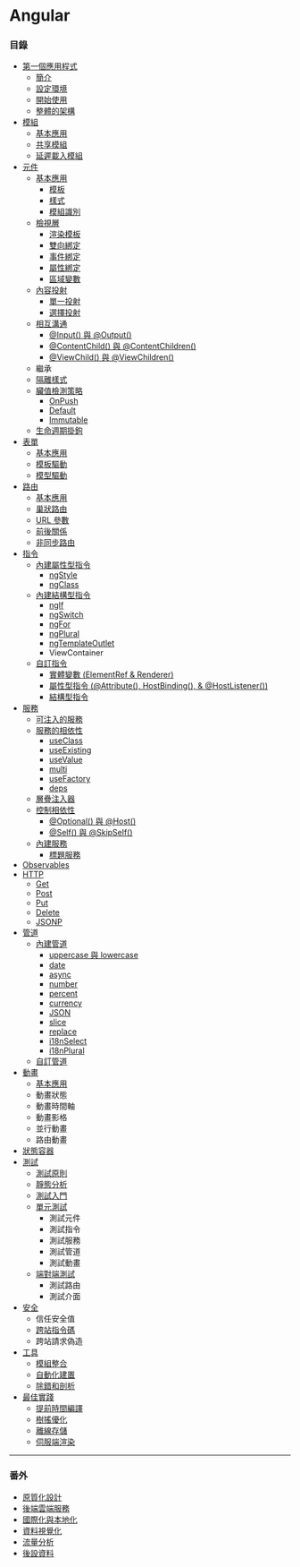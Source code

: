 # Angular

### 目錄
* [第一個應用程式](https://github.com/Shyam-Chen/Little-Books/blob/master/Angular/first-application.md)
  * [簡介](https://github.com/Shyam-Chen/Little-Books/blob/master/Angular/first-application.md#angular-簡介)
  * [設定環境](https://github.com/Shyam-Chen/Little-Books/blob/master/Angular/first-application.md#設定環境)
  * [開始使用](https://github.com/Shyam-Chen/Little-Books/blob/master/Angular/first-application.md#開始使用)
  * [整體的架構](https://github.com/Shyam-Chen/Little-Books/blob/master/Angular/first-application.md#整體的架構)
* [模組](https://github.com/Shyam-Chen/Little-Books/blob/master/Angular/modules.md)
  * [基本應用](https://github.com/Shyam-Chen/Little-Books/blob/master/Angular/modules.md#基本應用)
  * [共享模組](https://github.com/Shyam-Chen/Little-Books/blob/master/Angular/modules.md#共享模組)
  * [延遲載入模組](https://github.com/Shyam-Chen/Little-Books/blob/master/Angular/modules.md#共享模組)
* [元件](https://github.com/Shyam-Chen/Little-Books/blob/master/Angular/components.md)
  * [基本應用](https://github.com/Shyam-Chen/Little-Books/blob/master/Angular/components.md#基本應用)
    * [模板](https://github.com/Shyam-Chen/Little-Books/blob/master/Angular/components.md#使用模板)
    * [樣式](https://github.com/Shyam-Chen/Little-Books/blob/master/Angular/components.md#使用樣式)
    * [模組識別](https://github.com/Shyam-Chen/Little-Books/blob/master/Angular/components.md#模組識別)
  * [檢視層](https://github.com/Shyam-Chen/Little-Books/blob/master/Angular/components.md#檢視層)
    * [渲染模板](https://github.com/Shyam-Chen/Little-Books/blob/master/Angular/components.md#渲染模板)
    * [雙向綁定](https://github.com/Shyam-Chen/Little-Books/blob/master/Angular/components.md#雙向綁定)
    * [事件綁定](https://github.com/Shyam-Chen/Little-Books/blob/master/Angular/components.md#事件綁定)
    * [屬性綁定](https://github.com/Shyam-Chen/Little-Books/blob/master/Angular/components.md#屬性綁定)
    * [區域變數](https://github.com/Shyam-Chen/Little-Books/blob/master/Angular/components.md#區域變數)
  * [內容投射](https://github.com/Shyam-Chen/Little-Books/blob/master/Angular/components.md#內容投射)
    * [單一投射](https://github.com/Shyam-Chen/Little-Books/blob/master/Angular/components.md#單一投射)
    * [選擇投射](https://github.com/Shyam-Chen/Little-Books/blob/master/Angular/components.md#選擇投射)
  * [相互溝通](https://github.com/Shyam-Chen/Little-Books/blob/master/Angular/components.md#相互溝通)
    * [@Input() 與 @Output()](https://github.com/Shyam-Chen/Little-Books/blob/master/Angular/components.md#input-與-output)
    * [@ContentChild() 與 @ContentChildren()](https://github.com/Shyam-Chen/Little-Books/blob/master/Angular/components.md#contentchild-與-contentchildren)
    * [@ViewChild() 與 @ViewChildren()](https://github.com/Shyam-Chen/Little-Books/blob/master/Angular/components.md#viewchild-與-viewchildren)
  * 繼承
  * [隔離樣式](https://github.com/Shyam-Chen/Little-Books/blob/master/Angular/components.md#隔離樣式)
  * [臟值檢測策略](https://github.com/Shyam-Chen/Little-Books/blob/master/Angular/components.md#臟值檢測策略)
    * [OnPush](https://github.com/Shyam-Chen/Little-Books/blob/master/Angular/components.md#onpush)
    * [Default](https://github.com/Shyam-Chen/Little-Books/blob/master/Angular/components.md#default)
    * [Immutable](https://github.com/Shyam-Chen/Little-Books/blob/master/Angular/components.md#immutable)
  * [生命週期掛鉤](https://github.com/Shyam-Chen/Little-Books/blob/master/Angular/components.md#生命週期掛鉤)
* [表單](https://github.com/Shyam-Chen/Little-Books/blob/master/Angular/forms.md)
  * [基本應用](https://github.com/Shyam-Chen/Little-Books/blob/master/Angular/forms.md#基本應用)
  * [模板驅動](https://github.com/Shyam-Chen/Little-Books/blob/master/Angular/forms.md#模板驅動)
  * [模型驅動](https://github.com/Shyam-Chen/Little-Books/blob/master/Angular/forms.md#模型驅動)
* [路由](https://github.com/Shyam-Chen/Little-Books/blob/master/Angular/routing.md)
  * [基本應用](https://github.com/Shyam-Chen/Little-Books/blob/master/Angular/routing.md#基本應用)
  * [巢狀路由](https://github.com/Shyam-Chen/Little-Books/blob/master/Angular/routing.md#巢狀路由)
  * [URL 參數](https://github.com/Shyam-Chen/Little-Books/blob/master/Angular/routing.md#url-參數)
  * [前後關係](https://github.com/Shyam-Chen/Little-Books/blob/master/Angular/routing.md#前後關係)
  * [非同步路由](https://github.com/Shyam-Chen/Little-Books/blob/master/Angular/routing.md#非同步路由)
* [指令](https://github.com/Shyam-Chen/Little-Books/blob/master/Angular/directives.md)
  * [內建屬性型指令](https://github.com/Shyam-Chen/Little-Books/blob/master/Angular/directives.md#內建屬性型指令)
    * [ngStyle](https://github.com/Shyam-Chen/Little-Books/blob/master/Angular/directives.md#ng-style)
    * [ngClass](https://github.com/Shyam-Chen/Little-Books/blob/master/Angular/directives.md#ng-class)
  * [內建結構型指令](https://github.com/Shyam-Chen/Little-Books/blob/master/Angular/directives.md#內建結構型指令)
    * [ngIf](https://github.com/Shyam-Chen/Little-Books/blob/master/Angular/directives.md#ng-if)
    * [ngSwitch](https://github.com/Shyam-Chen/Little-Books/blob/master/Angular/directives.md#ng-switch)
    * [ngFor](https://github.com/Shyam-Chen/Little-Books/blob/master/Angular/directives.md#ng-for)
    * [ngPlural](https://github.com/Shyam-Chen/Little-Books/blob/master/Angular/directives.md#ng-plural)
    * [ngTemplateOutlet](https://github.com/Shyam-Chen/Little-Books/blob/master/Angular/directives.md#ng-template-outlet)
    * ViewContainer
  * [自訂指令](https://github.com/Shyam-Chen/Little-Books/blob/master/Angular/directives.md#自訂指令)
    * [實體變數 (ElementRef & Renderer)](https://github.com/Shyam-Chen/Little-Books/blob/master/Angular/directives.md#實體變數)
    * [屬性型指令 (@Attribute(), HostBinding(), & @HostListener())](https://github.com/Shyam-Chen/Little-Books/blob/master/Angular/directives.md#屬性型指令)
    * [結構型指令](https://github.com/Shyam-Chen/Little-Books/blob/master/Angular/directives.md#結構型指令)
* [服務](https://github.com/Shyam-Chen/Little-Books/blob/master/Angular/services.md)
  * [可注入的服務](https://github.com/Shyam-Chen/Little-Books/blob/master/Angular/services.md#可注入的服務)
  * [服務的相依性](https://github.com/Shyam-Chen/Little-Books/blob/master/Angular/services.md#服務的相依性)
    * [useClass](https://github.com/Shyam-Chen/Little-Books/blob/master/Angular/services.md#useclass)
    * [useExisting](https://github.com/Shyam-Chen/Little-Books/blob/master/Angular/services.md#useexisting)
    * [useValue](https://github.com/Shyam-Chen/Little-Books/blob/master/Angular/services.md#usevalue)
    * [multi](https://github.com/Shyam-Chen/Little-Books/blob/master/Angular/services.md#multi)
    * [useFactory](https://github.com/Shyam-Chen/Little-Books/blob/master/Angular/services.md#usefactory)
    * [deps](https://github.com/Shyam-Chen/Little-Books/blob/master/Angular/services.md#deps)
  * [層疊注入器](https://github.com/Shyam-Chen/Little-Books/blob/master/Angular/services.md#層疊注入器)
  * [控制相依性](https://github.com/Shyam-Chen/Little-Books/blob/master/Angular/services.md#控制相依性)
    * [@Optional() 與 @Host()](https://github.com/Shyam-Chen/Little-Books/blob/master/Angular/services.md#optional-與-host)
    * [@Self() 與 @SkipSelf()](https://github.com/Shyam-Chen/Little-Books/blob/master/Angular/services.md#self-與-skipself)
  * [內建服務](https://github.com/Shyam-Chen/Little-Books/blob/master/Angular/services.md#內建服務)
    * [標題服務](https://github.com/Shyam-Chen/Little-Books/blob/master/Angular/services.md#標題服務)
* [Observables](https://github.com/Shyam-Chen/Little-Books/blob/master/Angular/observables.md)
* [HTTP](https://github.com/Shyam-Chen/Little-Books/blob/master/Angular/http.md)
  * [Get](https://github.com/Shyam-Chen/Little-Books/blob/master/Angular/http.md#get)
  * [Post](https://github.com/Shyam-Chen/Little-Books/blob/master/Angular/http.md#post)
  * [Put](https://github.com/Shyam-Chen/Little-Books/blob/master/Angular/http.md#put)
  * [Delete](https://github.com/Shyam-Chen/Little-Books/blob/master/Angular/http.md#delete)
  * [JSONP](https://github.com/Shyam-Chen/Little-Books/blob/master/Angular/http.md#jsonp)
* [管道](https://github.com/Shyam-Chen/Little-Books/blob/master/Angular/pipes.md)
  * [內建管道](https://github.com/Shyam-Chen/Little-Books/blob/master/Angular/pipes.md#內建管道)
    * [uppercase 與 lowercase](https://github.com/Shyam-Chen/Little-Books/blob/master/Angular/pipes.md#大小寫)
    * [date](https://github.com/Shyam-Chen/Little-Books/blob/master/Angular/pipes.md#日期)
    * [async](https://github.com/Shyam-Chen/Little-Books/blob/master/Angular/pipes.md#非同步)
    * [number](https://github.com/Shyam-Chen/Little-Books/blob/master/Angular/pipes.md#數值-十進制)
    * [percent](https://github.com/Shyam-Chen/Little-Books/blob/master/Angular/pipes.md#百分率)
    * [currency](https://github.com/Shyam-Chen/Little-Books/blob/master/Angular/pipes.md#貨幣)
    * [JSON](https://github.com/Shyam-Chen/Little-Books/blob/master/Angular/pipes.md#json)
    * [slice](https://github.com/Shyam-Chen/Little-Books/blob/master/Angular/pipes.md#裁切)
    * [replace](https://github.com/Shyam-Chen/Little-Books/blob/master/Angular/pipes.md#替換)
    * [i18nSelect](https://github.com/Shyam-Chen/Little-Books/blob/master/Angular/pipes.md#選擇)
    * [i18nPlural](https://github.com/Shyam-Chen/Little-Books/blob/master/Angular/pipes.md#複數)
  * [自訂管道](https://github.com/Shyam-Chen/Little-Books/blob/master/Angular/pipes.md#自訂管道)
* [動畫](https://github.com/Shyam-Chen/Little-Books/blob/master/Angular/animations.md)
  * [基本應用](https://github.com/Shyam-Chen/Little-Books/blob/master/Angular/animations.md#基本應用)
  * 動畫狀態
  * 動畫時間軸
  * 動畫影格
  * 並行動畫
  * 路由動畫
* [狀態容器](https://github.com/Shyam-Chen/Little-Books/blob/master/Angular/state-container.md)
* [測試](https://github.com/Shyam-Chen/Little-Books/blob/master/Angular/testing.md)
  * [測試原則](https://github.com/Shyam-Chen/Little-Books/blob/master/Angular/testing.md#測試原則)
  * [靜態分析](https://github.com/Shyam-Chen/Little-Books/blob/master/Angular/testing.md#靜態分析)
  * [測試入門](https://github.com/Shyam-Chen/Little-Books/blob/master/Angular/testing.md#測試入門)
  * [單元測試](https://github.com/Shyam-Chen/Little-Books/blob/master/Angular/testing.md#單元測試)
    * 測試元件
    * 測試指令
    * 測試服務
    * 測試管道
    * 測試動畫
  * [端對端測試](https://github.com/Shyam-Chen/Little-Books/blob/master/Angular/testing.md#端對端測試)
    * 測試路由
    * 測試介面
* [安全](https://github.com/Shyam-Chen/Little-Books/blob/master/Angular/security.md)
  * 信任安全值
  * [跨站指令碼](https://github.com/Shyam-Chen/Little-Books/blob/master/Angular/security.md#跨站指令碼)
  * 跨站請求偽造
* [工具](https://github.com/Shyam-Chen/Little-Books/blob/master/Angular/tools.md)
  * [模組整合](https://github.com/Shyam-Chen/Little-Books/blob/master/Angular/tools.md#模組整合)
  * [自動化建置](https://github.com/Shyam-Chen/Little-Books/blob/master/Angular/tools.md#自動化建置)
  * [除錯和剖析](https://github.com/Shyam-Chen/Little-Books/blob/master/Angular/tools.md#除錯和剖析)
* [最佳實踐](https://github.com/Shyam-Chen/Little-Books/blob/master/Angular/best-practices.md)
  * [提前時間編譯](https://github.com/Shyam-Chen/Little-Books/blob/master/Angular/best-practices.md#提前時間編譯)
  * [樹搖優化](https://github.com/Shyam-Chen/Little-Books/blob/master/Angular/best-practices.md#樹搖優化)
  * [離線存儲](https://github.com/Shyam-Chen/Little-Books/blob/master/Angular/best-practices.md#離線存儲)
  * [伺服端渲染](https://github.com/Shyam-Chen/Little-Books/blob/master/Angular/best-practices.md#伺服端渲染)

***

### 番外
* [原質化設計](https://github.com/Shyam-Chen/Little-Books/blob/master/Angular/material.md)
* [後端雲端服務](https://github.com/Shyam-Chen/Little-Books/blob/master/Angular/firebase.md)
* [國際化與本地化](https://github.com/Shyam-Chen/Little-Books/blob/master/Angular/globalization.md)
* [資料視覺化](https://github.com/Shyam-Chen/Little-Books/blob/master/Angular/data-visualization.md)
* [流量分析](https://github.com/Shyam-Chen/Little-Books/blob/master/Angular/analytics.md)
* [後設資料](https://github.com/Shyam-Chen/Little-Books/blob/master/Angular/metadata.md)
